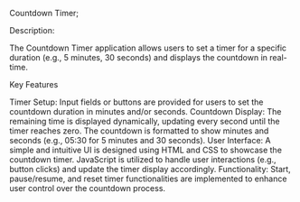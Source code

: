 Countdown Timer;

Description:

The Countdown Timer application allows users to set a timer for a specific duration (e.g., 5 minutes, 30 seconds) and displays the countdown in real-time.

Key Features

Timer Setup:
Input fields or buttons are provided for users to set the countdown duration in minutes and/or seconds.
Countdown Display:
The remaining time is displayed dynamically, updating every second until the timer reaches zero.
The countdown is formatted to show minutes and seconds (e.g., 05:30 for 5 minutes and 30 seconds).
User Interface:
A simple and intuitive UI is designed using HTML and CSS to showcase the countdown timer.
JavaScript is utilized to handle user interactions (e.g., button clicks) and update the timer display accordingly.
Functionality:
Start, pause/resume, and reset timer functionalities are implemented to enhance user control over the countdown process.
